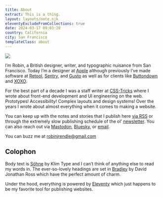 ```yaml
---
title: About
extract: This is a thing.
layout: layouts/note.njk
eleventyExcludeFromCollections: true
date: 2024-03-17 09:03:28
country: California
city: San Francisco
templateClass: about
---
```


<img src="/images/me/robin-rendle-2.webp" class="about-img full-width">

<p class="intro">I’m Robin, a British designer, writer, and typographic nuisance from San Francisco. Today I’m a designer at <a href="https://apple.com">Apple</a> although previously I’ve made software at <a href="https://retool.com">Retool</a>, <a href="https://sentry.io">Sentry</a>, and <a href="https://gusto.com">Gusto</a> as well as for clients like <a href="https://buttondown.email">Buttondown</a> and <a href="https://xoxofest.com">XOXO</a>.</p>

For the best part of a decade I was a staff writer at [CSS-Tricks](https://css-tricks.com/) where I wrote about front-end development and UI engineering on the web. Prototypes! Accessibility! Complex layouts and design systems! Over the years I wrote about almost everything when it comes to making a website.

You can keep up with the notes and stories that I publish here [via RSS](/feed.xml) or through the extremely slow publishing schedule of the ol’ [newsletter](/newsletter/). You can also reach out via [Mastodon](https://sfba.social/@fonts), [Bluesky](https://bsky.app/profile/robinrendle.bsky.social), or <a href="mailto:robinjrendle@gmail.com?subject=Why%20Must%20You%20Disturb%20My%20Slumber">email</a>.

You can buzz me at <a href="mailto:robinjrendle@gmail.com?subject=Why%20Must%20You%20Disturb%20My%20Slumber">robinjrendle@gmail.com</a>


## Colophon

Body text is [Söhne](https://klim.co.nz/collections/soehne/) by Klim Type and I can’t think of anything else to read my words in. The ever-so-lovely headings are set in [Bradley](https://djr.com/notes/bradley-djr-font-of-the-month/) by David Jonathan Ross which have the perfect amount of charm.

Under the hood, everything is powered by [Eleventy](https://www.11ty.dev/) which just happens to be my favorite tool for publishing websites.
